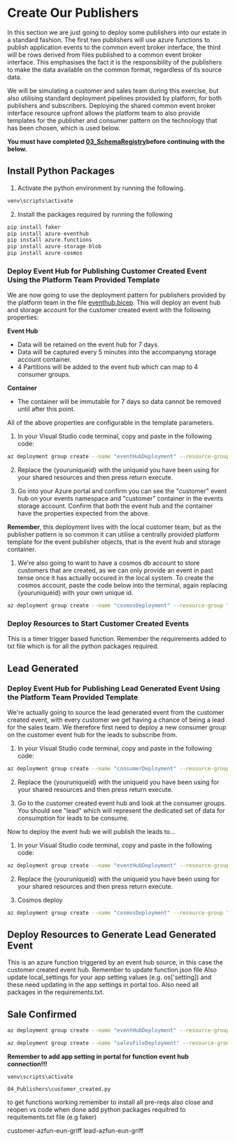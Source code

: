 # Create Our Publishers

In this section we are just going to deploy some publishers into our estate in a standard fashion. The first two publishers will use azure functions to publish application events to the common event broker interface, the third will be rows derived from files published to a common event broker interface. This emphasises the fact it is the responsibility of the publishers to make the data available on the common format, regardless of its source data. 

We will be simulating a customer and sales team during this exercise, but also utilising standard deployment pipelines provided by platform, for both publishers and subscribers. Deploying the shared common event broker interface resource upfront allows the platform team to also provide templates for the publisher and consumer pattern on the technology that has been chosen, which is used below. 

**You must have completed [03_SchemaRegistry](..\03_SchemaRegistry\ReadMe.md)before continuing with the below.** 

## Install Python Packages

1. Activate the python environment by running the following.

```py
venv\scripts\activate
```

2. Install the packages required by running the following

```py
pip install faker
pip install azure-eventhub
pip install azure.functions
pip install azure-storage-blob
pip install azure-cosmos
```

### Deploy Event Hub for Publishing Customer Created Event Using the Platform Team Provided Template

We are now going to use the deployment pattern for publishers provided by the platform team in the file [eventhub.bicep](.\platform\eventhub.bicep). This will deploy an event hub and storage account for the customer created event with the following properties:

**Event Hub**
* Data will be retained on the event hub for 7 days.
* Data will be captured every 5 minutes into the accompanyng storage account container.
* 4 Partitions will be added to the event hub which can map to 4 consumer groups. 

**Container**
* The container will be immutable for 7 days so data cannot be removed until after this point.

All of the above properties are configurable in the template parameters.

1. In your Visual Studio code terminal, copy and paste in the following code:

```bash
az deployment group create --name "eventHubDeployment" --resource-group "events-broker-rg" --template-file "04_Publishers\platform\eventhub.bicep" --parameters namespace="{youruniqueid}" event="customer"
```
2. Replace the {youruniqueid} with the uniqueid you have been using for your shared resources and then press return execute.

2. Go into your Azure portal and confirm you can see the "customer" event hub on your events namespace and "customer" container in the events storage account. Confirm that both the event hub and the container have the properties expected from the above. 

**Remember**, this deployment lives with the local customer team, but as the publisher pattern is so common it can utilise a centrally provided platform template for the event publisher objects, that is the event hub and storage container.

1. We're also going to want to have a cosmos db account to store customers that are created, as we can only provide an event in past tense once it has actually occured in the local system. To create the cosmos account, paste the code below into the terminal, again replacing {youruniqueid} with your own unique id.

```bash
az deployment group create --name "cosmosDeployment" --resource-group "events-customer-rg" --template-file "04_Publishers\platform\cosmos.bicep" --parameters namespace="{youruniqueid}" teamName="customer"
```

### Deploy Resources to Start Customer Created Events

This is a timer trigger based function.
Remember the requirements added to txt file which is for all the python packages required.

## Lead Generated

### Deploy Event Hub for Publishing Lead Generated Event Using the Platform Team Provided Template

We're actually going to source the lead generated event from the customer created event, with every customer we get having a chance of being a lead for the sales team. We therefore first need to deploy a new consumer group on the customer event hub for the leads to subscribe from.

1. In your Visual Studio code terminal, copy and paste in the following code:

```bash
az deployment group create --name "consumerDeployment" --resource-group "events-broker-rg" --template-file "05_Subscribers\platform\consumer.bicep" --parameters namespace="{youruniqueid}" event="customer" consumer="lead"
```

2. Replace the {youruniqueid} with the uniqueid you have been using for your shared resources and then press return execute.

3. Go to the customer created event hub and look at the consumer groups. You should see "lead" which will represent the dedicated set of data for consumption for leads to be consume. 

Now to deploy the event hub we will publish the leads to...

1. In your Visual Studio code terminal, copy and paste in the following code:

```bash
az deployment group create --name "eventHubDeployment" --resource-group "events-broker-rg" --template-file "04_Publishers\platform\eventhub.bicep" --parameters namespace="{youruniqueid}" event="lead"
```

2. Replace the {youruniqueid} with the uniqueid you have been using for your shared resources and then press return execute.

3. Cosmos deploy

```bash
az deployment group create --name "cosmosDeployment" --resource-group "events-customer-rg" --template-file "04_Publishers\platform\cosmos.bicep" --parameters namespace="{youruniqueid}" teamName="lead"
```

## Deploy Resources to Generate Lead Generated Event

This is an azure function triggered by an event hub source, in this case the customer created event hub.
Remember to update function.json file
Also update local_settings for your app setting values (e.g. os['setting]) and these need updating in the app settings in portal too.
Also need all packages in the requirements.txt.


## Sale Confirmed

```bash
az deployment group create --name "eventHubDeployment" --resource-group "events-broker-rg" --template-file "04_Publishers\platform\eventhub.bicep" --parameters namespace="griff2" event="sale"
```

```bash
az deployment group create --name "salesFileDeployment" --resource-group "events-salesfiles-rg" --template-file "04_Publishers\lead_purchased\infra\storage.bicep" --parameters namespace="griff2"
```

**Remember to add app setting in portal for function event hub connection!!!**


```
venv\scripts\activate
```

```
04_Publishers\customer_created.py
```

to get functions working remember to install all pre-reqs
also close and reopen vs code when done
add python packages requitred to requitements.txt file (e.g faker)

customer-azfun-eun-griff
lead-azfun-eun-griff

